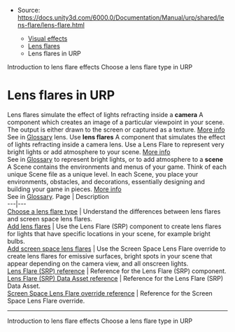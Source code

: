 * Source: https://docs.unity3d.com/6000.0/Documentation/Manual/urp/shared/lens-flare/lens-flare.html

  * [Visual effects](https://docs.unity3d.com/6000.0/Documentation/Manual/visual-effects.html)
  * [Lens flares](https://docs.unity3d.com/6000.0/Documentation/Manual/visual-effects-lens-flares.html)
  * Lens flares in URP


[](https://docs.unity3d.com/6000.0/Documentation/Manual/lens-flare-introduction.html)
Introduction to lens flare effects
[](https://docs.unity3d.com/6000.0/Documentation/Manual/urp/shared/lens-flare/choose-a-lens-flare-type.html)
Choose a lens flare type in URP
# Lens flares in URP
Lens flares simulate the effect of lights refracting inside a **camera** A component which creates an image of a particular viewpoint in your scene. The output is either drawn to the screen or captured as a texture. [More info](https://docs.unity3d.com/6000.0/Documentation/Manual/CamerasOverview.html)  
See in [Glossary](https://docs.unity3d.com/6000.0/Documentation/Manual/Glossary.html#Camera) lens. Use **lens flares** A component that simulates the effect of lights refracting inside a camera lens. Use a Lens Flare to represent very bright lights or add atmosphere to your scene. [More info](https://docs.unity3d.com/6000.0/Documentation/Manual/class-LensFlare.html)  
See in [Glossary](https://docs.unity3d.com/6000.0/Documentation/Manual/Glossary.html#LensFlare) to represent bright lights, or to add atmosphere to a **scene** A Scene contains the environments and menus of your game. Think of each unique Scene file as a unique level. In each Scene, you place your environments, obstacles, and decorations, essentially designing and building your game in pieces. [More info](https://docs.unity3d.com/6000.0/Documentation/Manual/CreatingScenes.html)  
See in [Glossary](https://docs.unity3d.com/6000.0/Documentation/Manual/Glossary.html#Scene).
Page | Description  
---|---  
[Choose a lens flare type](https://docs.unity3d.com/6000.0/Documentation/Manual/urp/shared/lens-flare/choose-a-lens-flare-type.html) | Understand the differences between lens flares and screen space lens flares.  
[Add lens flares](https://docs.unity3d.com/6000.0/Documentation/Manual/urp/shared/lens-flare/lens-flare-component.html) | Use the Lens Flare (SRP) component to create lens flares for lights that have specific locations in your scene, for example bright bulbs.  
[Add screen space lens flares](https://docs.unity3d.com/6000.0/Documentation/Manual/urp/shared/lens-flare/post-processing-screen-space-lens-flare.html) | Use the Screen Space Lens Flare override to create lens flares for emissive surfaces, bright spots in your scene that appear depending on the camera view, and all onscreen lights.  
[Lens Flare (SRP) reference](https://docs.unity3d.com/6000.0/Documentation/Manual/urp/shared/lens-flare/lens-flare-srp-reference.html) | Reference for the Lens Flare (SRP) component.  
[Lens Flare (SRP) Data Asset reference](https://docs.unity3d.com/6000.0/Documentation/Manual/urp/shared/lens-flare/lens-flare-asset.html) | Reference for the Lens Flare (SRP) Data Asset.  
[Screen Space Lens Flare override reference](https://docs.unity3d.com/6000.0/Documentation/Manual/urp/shared/lens-flare/reference-screen-space-lens-flare.html) | Reference for the Screen Space Lens Flare override.  
* * *
[](https://docs.unity3d.com/6000.0/Documentation/Manual/lens-flare-introduction.html)
Introduction to lens flare effects
[](https://docs.unity3d.com/6000.0/Documentation/Manual/urp/shared/lens-flare/choose-a-lens-flare-type.html)
Choose a lens flare type in URP
